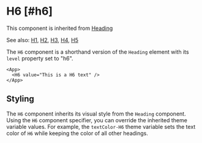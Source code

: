 # H6 [#h6]

This component is inherited from [Heading](components/Heading)

See also: [H1](components/H1), [H2](components/H2), [H3](components/H3), [H4](components/H4), [H5](components/H5)

The `H6` component is a shorthand version of the `Heading` element with its `level` property set to "h6".

```xmlui-pg copy display name="H6 example"
<App>
  <H6 value="This is a H6 text" />
</App>
```

## Styling

The `H6` component inherits its visual style from the `Heading` component.
Using the `H6` component specifier, you can override the inherited theme variable values.
For example, the `textColor-H6` theme variable sets the text color of `H6` while keeping the color of all other headings.


